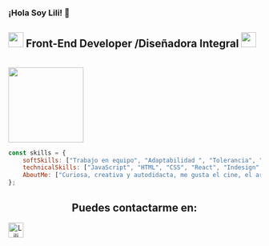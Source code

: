 ### ¡Hola Soy Lili! 👋
<h2> <img src="https://cdn-images-1.medium.com/max/1200/1*mlFkczi1KC2fxq4pfPxWHQ.png" width="30"> 
     Front-End Developer /Diseñadora Integral
    <img src="https://media.giphy.com/media/3oz8xDp5mAEOAZXEPe/giphy.gif" width="30">  
</h2><br>
<img src="https://media.giphy.com/media/JIX9t2j0ZTN9S/giphy.gif" width="150">

```javascript
const skills = {
    softSkills: ["Trabajo en equipo", "Adaptabilidad ", "Tolerancia", "Creatividad"],
    technicalSkills: ["JavaScript", "HTML", "CSS", "React", "Indesign", "Illustrator", "Photoshop", "AfterEffects",],
    AboutMe: ["Curiosa, creativa y autodidacta, me gusta el cine, el arte y los animales"],
};
```
<h2 align="center">Puedes contactarme en:</h2>

<a align="center" href="https://www.linkedin.com/in/lilia-ram%C3%ADrez-vallejo-67486a184/">
    <img src="https://www.vectorlogo.zone/logos/linkedin/linkedin-icon.svg" alt="Lili linkedin" height="30" width="30">
  </a>


<!--
**ravalidesign/ravalidesign** is a ✨ _special_ ✨ repository because its `README.md` (this file) appears on your GitHub profile.

Here are some ideas to get you started:

- 🔭 I’m currently working on ...
- 🌱 I’m currently learning ...
- 👯 I’m looking to collaborate on ...
- 🤔 I’m looking for help with ...
- 💬 Ask me about ...
- 📫 How to reach me: ...
- 😄 Pronouns: ...
- ⚡ Fun fact: ...
-->
